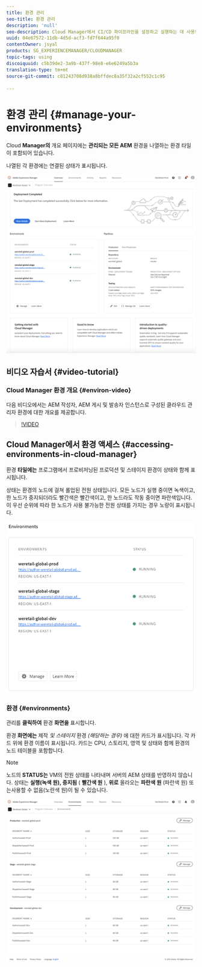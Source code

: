 ```yaml
---
title: 환경 관리
seo-title: 환경 관리
description: 'null'
seo-description: Cloud Manager에서 CI/CD 파이프라인을 설정하고 실행하는 데 사용되는 프로덕션 및 비프로덕션 환경 목록을 보려면 이 페이지를 따르십시오.
uuid: 04e67572-11db-4d5d-acf3-fd7f644a95f0
contentOwner: jsyal
products: SG_EXPERIENCEMANAGER/CLOUDMANAGER
topic-tags: using
discoiquuid: c5b39de2-3a9b-437f-98e8-e6e6249a5b3a
translation-type: tm+mt
source-git-commit: c81243708d938a8bffdec8a35f32a2cf552c1c95

---
```



# 환경 관리 {#manage-your-environments}

Cloud **Manager의** 개요 페이지에는 **관리되는 모든 AEM** 환경을 나열하는 환경 타일이 포함되어 있습니다.

나열된 각 환경에는 연결된 상태가 표시됩니다.

![](assets/Manage-Environ-Overview.png)

## 비디오 자습서 {#video-tutorial}

### Cloud Manager 환경 개요 {#environ-video}

다음 비디오에서는 AEM 작성자, AEM 게시 및 발송자 인스턴스로 구성된 클라우드 관리자 환경에 대한 개요를 제공합니다.

>[!VIDEO](https://video.tv.adobe.com/v/26318/?captions=kor)

## Cloud Manager에서 환경 액세스 {#accessing-environments-in-cloud-manager}

환경 **타일에는** 프로그램에서 프로비저닝된 프로덕션 및 스테이지 환경이 상태와 함께 표시됩니다.

상태는 환경의 노드에 걸쳐 롤업된 전원 상태입니다. 모든 노드가 실행 중이면 녹색이고, 한 노드가 중지되더라도 빨간색은 빨간색이고, 한 노드라도 작동 중이면 파란색입니다. 이 우선 순위에 따라 한 노드가 사용 불가능한 전원 상태를 가지는 경우 노랑이 표시됩니다.

![](assets/Environments-card-new.png)

### 환경 {#environments}

관리를 **클릭하여** 환경 **화면을** 표시합니다.

환경 **화면에는** 제작 *및 스테이지* 환경 *(해당하는 경우)* 에 대한 카드가 표시됩니다. 각 카드 위에 환경 이름이 표시됩니다. 카드는 CPU, 스토리지, 영역 및 상태와 함께 환경의 노드 테이블을 포함합니다.

>[!NOTE]
>
>노드의 **STATUS는** VM의 전원 상태를 나타내며 서버의 AEM 상태를 반영하지 않습니다. 상태는 **실행(녹색 원), 중지됨** ( **빨간색 원** ), **위로** 올라오는 **파란색 원** (파란색 원) 또는사용할 수 없음(노란색 원)이 될 수 있습니다.

![](assets/Environments-tab.png)
